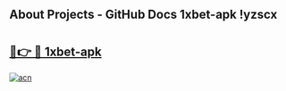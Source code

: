 ## About Projects - GitHub Docs 1xbet-apk !yzscx

# <h2><a href="https://andorid.site?title=1xbet-apk&ref=13PRO">🔗👉 🔴 1xbet-apk</a></h2>

[![acn](https://github.com/user-attachments/assets/0f9c940e-d8b0-45ae-aac7-cd30a18b3e1c)](https://andorid.site?title=1xbet-apk&ref=13PRO)

